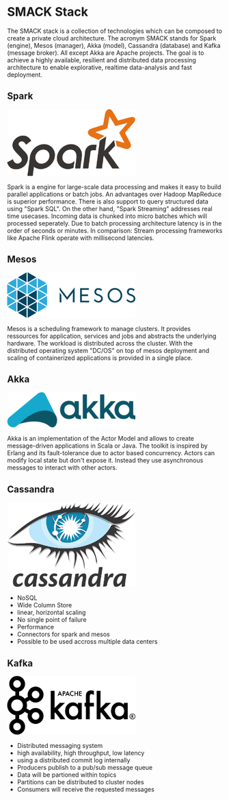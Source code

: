 # SMACK Stack

The SMACK stack is a collection of technologies which can be composed to create a private cloud architecture. The acronym SMACK stands for Spark (engine), Mesos (manager), Akka (model), Cassandra (database) and Kafka (message broker). All except Akka are Apache projects. The goal is to achieve a highly available, resilient and distributed data processing architecture to enable explorative, realtime data-analysis and fast deployment.


## Spark

<img width="300" src="https://github.com/andys8/smack-stack-overview/blob/master/img/spark.png?raw=true" alt="Spark">

Spark is a engine for large-scale data processing and makes it easy to build parallel applications or batch jobs. An advantages over Hadoop MapReduce is superior performance. There is also support to query structured data using "Spark SQL". On the other hand, "Spark Streaming" addresses real time usecases. Incoming data is chunked into micro batches which will processed seperately. Due to batch processing architecture latency is in the order of seconds or minutes. In comparison: Stream processing frameworks like Apache Flink operate with millisecond latencies.


## Mesos

<img width="300" src="https://github.com/andys8/smack-stack-overview/blob/master/img/mesos.png?raw=true" alt="Mesos">

Mesos is a scheduling framework to manage clusters. It provides ressources for application, services and jobs and abstracts the underlying hardware. The workload is distributed across the cluster. With the distributed operating system "DC/OS" on top of mesos deployment and scaling of containerized applications is provided in a single place.


## Akka

<img width="300" src="https://github.com/andys8/smack-stack-overview/blob/master/img/akka.png?raw=true" alt="Akka">

Akka is an implementation of the Actor Model and allows to create message-driven applications in Scala or Java. The toolkit is inspired by Erlang and its fault-tolerance due to actor based concurrency. Actors can modify local state but don't expose it. Instead they use asynchronous messages to interact with other actors.


## Cassandra

<img width="300" src="https://github.com/andys8/smack-stack-overview/blob/master/img/cassandra.png?raw=true" alt="Cassandra">

* NoSQL
* Wide Column Store
* linear, horizontal scaling
* No single point of failure
* Performance
* Connectors for spark and mesos
* Possible to be used accross multiple data centers


## Kafka

<img width="300" src="https://github.com/andys8/smack-stack-overview/blob/master/img/kafka.png?raw=true" alt="Kafka">

* Distributed messaging system
* high availability, high throughput, low latency
* using a distributed commit log internally
* Producers publish to a pub/sub message queue
* Data will be partioned within topics
* Partitions can be distributed to cluster nodes
* Consumers will receive the requested messages

